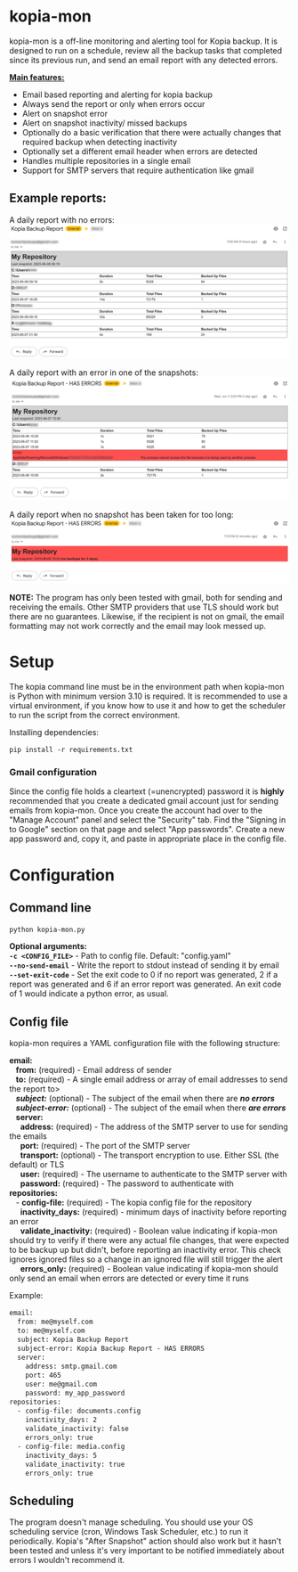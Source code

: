 # kopia-mon
kopia-mon is a off-line monitoring and alerting tool for Kopia backup. It is designed to run on a schedule, review all the backup tasks that completed since its previous run, and send an email report with any detected errors.

<u>**Main features:**</u>
* Email based reporting and alerting for kopia backup
* Always send the report or only when errors occur
* Alert on snapshot error
* Alert on snapshot inactivity/ missed backups
* Optionally do a basic verification that there were actually changes that required backup when detecting inactivity
* Optionally set a different email header when errors are detected
* Handles multiple repositories in a single email
* Support for SMTP servers that require authentication like gmail


## Example reports:
A daily report with no errors:
![Example success report](images/backup-success.png)

A daily report with an error in one of the snapshots:
![Example error report](images/backup-errors.png)

A daily report when no snapshot has been taken for too long:
![Example error report](images/no-backup.png)


**NOTE:** The program has only been tested with gmail, both for sending and receiving the emails. Other SMTP providers that use TLS should work but there are no guarantees. Likewise, if the recipient is not on gmail, the email formatting may not work correctly and the email may look messed up.

# Setup
The kopia command line must be in the environment path when kopia-mon is
Python with minimum version 3.10 is required. It is recommended to use a virtual environment, if you know how to use it and how to get the scheduler to run the script from the correct environment.

Installing dependencies:
```
pip install -r requirements.txt
```

### Gmail configuration
Since the config file holds a cleartext (=unencrypted) password it is **highly** recommended that you create a dedicated gmail account just for sending emails from kopia-mon. Once you create the account had over to the "Manage Account" panel and select the "Security" tab. Find the "Signing in to Google" section on that page and select "App passwords". Create a new app password and, copy it, and paste in appropriate place in the config file.


# Configuration
## Command line
```python kopia-mon.py```

**Optional arguments:**  
**`-c <CONFIG_FILE>`** - Path to config file. Default: "config.yaml"  
**`--no-send-email`** - Write the report to stdout instead of sending it by email  
**`--set-exit-code`** -  Set the exit code to 0 if no report was generated, 2 if a report was generated and 6 if an error report was generated. An exit code of 1 would indicate a python error, as usual.


## Config file
kopia-mon requires a YAML configuration file with the following structure:

**email:**  
&nbsp;&nbsp; **from:** (required) - Email address of sender  
&nbsp;&nbsp; **to:** (required) - A single email address or array of email addresses to send the report to>  
&nbsp;&nbsp; **_subject:_** (optional) - The subject of the email when there are **_no errors_**  
&nbsp;&nbsp; **_subject-error:_** (optional) - The subject of the email when there **_are errors_**  
&nbsp;&nbsp; **server:**  
&nbsp;&nbsp;&nbsp;&nbsp; **address:** (required) - The address of the SMTP server to use for sending the emails  
&nbsp;&nbsp;&nbsp;&nbsp; **port:** (required) - The port of the SMTP server  
&nbsp;&nbsp;&nbsp;&nbsp; **transport:** (optional) - The transport encryption to use. Either SSL (the default) or TLS  
&nbsp;&nbsp;&nbsp;&nbsp; **user:** (required) - The username to authenticate to the SMTP server with  
&nbsp;&nbsp;&nbsp;&nbsp; **password:** (required) - The password to authenticate with  
**repositories:**  
&nbsp;&nbsp; \- **config-file:** (required) - The kopia config file for the repository  
&nbsp;&nbsp;&nbsp;&nbsp; **inactivity_days:** (required) - minimum days of inactivity before reporting an error  
&nbsp;&nbsp;&nbsp;&nbsp; **validate_inactivity:** (required) - Boolean value indicating if kopia-mon should try to verify if there were any actual file changes, that were expected to be backup up but didn't, before reporting an inactivity error. This check ignores ignored files so a change in an ignored file will still trigger the alert  
&nbsp;&nbsp;&nbsp;&nbsp; **errors_only:** (required) - Boolean value indicating if kopia-mon should only send an email when errors are detected or every time it runs  

Example:
```
email:
  from: me@myself.com
  to: me@myself.com
  subject: Kopia Backup Report
  subject-error: Kopia Backup Report - HAS ERRORS
  server:
    address: smtp.gmail.com
    port: 465
    user: me@gmail.com
    password: my_app_password
repositories:
  - config-file: documents.config
    inactivity_days: 2
    validate_inactivity: false
    errors_only: true
  - config-file: media.config
    inactivity_days: 5
    validate_inactivity: true
    errors_only: true
```

## Scheduling
The program doesn't manage scheduling. You should use your OS scheduling service (cron, Windows Task Scheduler, etc.) to run it periodically. Kopia's "After Snapshot" action should also work but it hasn't been tested and unless it's very important to be notified immediately about errors I wouldn't recommend it.

